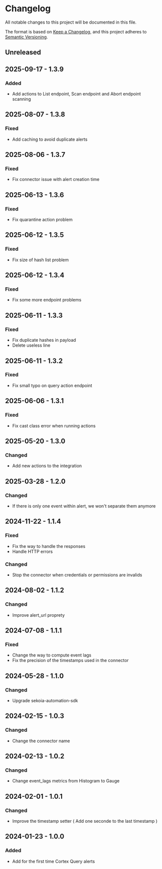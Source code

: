 # Changelog

All notable changes to this project will be documented in this file.

The format is based on [Keep a Changelog](https://keepachangelog.com/en/1.0.0/),
and this project adheres to [Semantic Versioning](https://semver.org/spec/v2.0.0.html).

## Unreleased

## 2025-09-17 - 1.3.9

### Added

- Add actions to List endpoint, Scan endpoint and Abort endpoint scanning

## 2025-08-07 - 1.3.8

### Fixed

- Add caching to avoid duplicate alerts

## 2025-08-06 - 1.3.7

### Fixed

- Fix connector issue with alert creation time

## 2025-06-13 - 1.3.6

### Fixed

- Fix quarantine action problem

## 2025-06-12 - 1.3.5

### Fixed

- Fix size of hash list problem

## 2025-06-12 - 1.3.4

### Fixed

- Fix some more endpoint problems

## 2025-06-11 - 1.3.3

### Fixed

- Fix duplicate hashes in payload
- Delete useless line

## 2025-06-11 - 1.3.2

### Fixed

- Fix small typo on query action endpoint

## 2025-06-06 - 1.3.1

### Fixed

- Fix cast class error when running actions

## 2025-05-20 - 1.3.0

### Changed

- Add new actions to the integration

## 2025-03-28 - 1.2.0

### Changed

- If there is only one event within alert, we won't separate them anymore

## 2024-11-22 - 1.1.4

### Fixed

- Fix the way to handle the responses
- Handle HTTP errors

### Changed

- Stop the connector when credentials or permissions are invalids

## 2024-08-02 - 1.1.2

### Changed

- Improve alert_url proprety

## 2024-07-08 - 1.1.1

### Fixed

- Change the way to compute event lags
- Fix the precision of the timestamps used in the connector

## 2024-05-28 - 1.1.0

### Changed

- Upgrade sekoia-automation-sdk

## 2024-02-15 - 1.0.3

### Changed

- Change the connector name

## 2024-02-13 - 1.0.2

### Changed

- Change event_lags metrics from Histogram to Gauge

## 2024-02-01 - 1.0.1

### Changed

- Improve the timestamp setter ( Add one seconde to the last timestamp )

## 2024-01-23 - 1.0.0

### Added

- Add for the first time Cortex Query alerts
